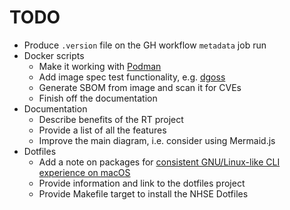 # TODO

- Produce `.version` file on the GH workflow `metadata` job run
- Docker scripts
  - Make it working with [Podman](https://podman.io/)
  - Add image spec test functionality, e.g. [dgoss](https://github.com/goss-org/goss/tree/master/extras/dgoss)
  - Generate SBOM from image and scan it for CVEs
  - Finish off the documentation
- Documentation
  - Describe benefits of the RT project
  - Provide a list of all the features
  - Improve the main diagram, i.e. consider using Mermaid.js
- Dotfiles
  - Add a note on packages for [consistent GNU/Linux-like CLI experience on macOS](https://github.com/nhs-england-tools/dotfiles/blob/f0d6fbe913e5b35bcd3feb13fe3a61da12c61f5d/assets/20-install-base-packages.macos.sh#L29)
  - Provide information and link to the dotfiles project
  - Provide Makefile target to install the NHSE Dotfiles

